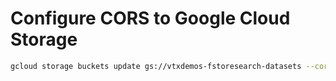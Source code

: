 # Configure CORS to Google Cloud Storage

```bash
gcloud storage buckets update gs://vtxdemos-fstoresearch-datasets --cors-file=cors.json
```